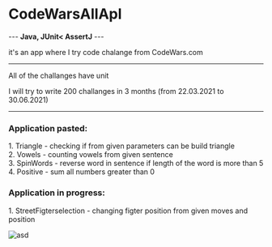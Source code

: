 <h1>CodeWarsAllApl</h1>

--- <b>Java, JUnit< AssertJ</b> ---

it's an app where I try code chalange from CodeWars.com

---
All of the challanges have unit

I will try to write 200 challanges in 3 months (from 22.03.2021 to 30.06.2021)

---
<h3>Application pasted:</h3>
1. Triangle - checking if from given parameters can be build triangle <br>
2. Vowels - counting vowels from given sentence<br>
3. SpinWords - reverse word in sentence if length of the word is more than 5<br>
4. Positive - sum all numbers greater than 0<br>

<h3>Application in progress:</h3>
1. StreetFigterselection - changing figter position from given moves and position

![asd](https://images.duckduckgo.com/iu/?u=http%3A%2F%2Fwww.fightersgeneration.com%2Fnp5%2Fgm%2Fsf2ce-s2.jpg&f=1)
